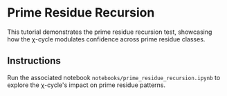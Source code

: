 # Prime Residue Recursion

This tutorial demonstrates the prime residue recursion test, showcasing how the χ-cycle modulates confidence across prime residue classes.

## Instructions
Run the associated notebook `notebooks/prime_residue_recursion.ipynb` to explore the χ-cycle's impact on prime residue patterns.
